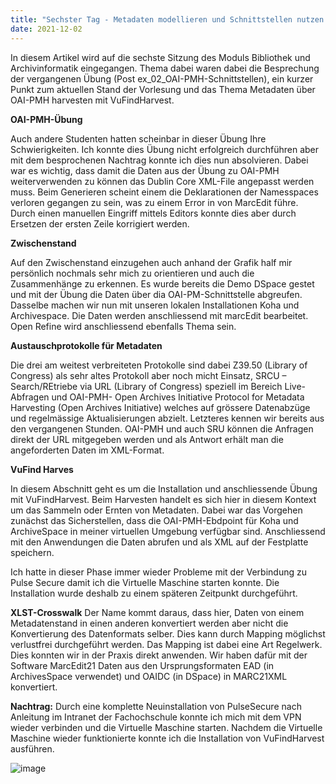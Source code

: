 ```yaml
---
title: "Sechster Tag - Metadaten modellieren und Schnittstellen nutzen 1/2"
date: 2021-12-02
---
```


In diesem Artikel wird auf die sechste Sitzung des Moduls Bibliothek und Archivinformatik eingegangen. Thema dabei waren dabei die Besprechung der vergangenen Übung (Post ex_02_OAI-PMH-Schnittstellen), ein kurzer Punkt zum aktuellen Stand der Vorlesung und das Thema Metadaten über OAI-PMH harvesten mit VuFindHarvest. 

**OAI-PMH-Übung**

Auch andere Studenten hatten scheinbar in dieser Übung Ihre Schwierigkeiten. Ich konnte dies Übung nicht erfolgreich durchführen aber mit dem besprochenen Nachtrag konnte ich dies nun absolvieren. Dabei war es wichtig, dass damit die Daten aus der Übung zu OAI-PMH weiterverwenden zu können das Dublin Core XML-File angepasst werden muss. Beim Generieren scheint einem die Deklarationen der Namesspaces verloren gegangen zu sein, was zu einem Error in von MarcEdit führe. Durch einen manuellen Eingriff mittels Editors konnte dies aber durch Ersetzen der ersten Zeile korrigiert werden.


**Zwischenstand**

Auf den Zwischenstand einzugehen auch anhand der Grafik half mir persönlich nochmals sehr mich zu orientieren und auch die Zusammenhänge zu erkennen. Es wurde bereits die Demo DSpace gestet und mit der Übung die Daten über dia OAI-PM-Schnittstelle abgreufen. Dasselbe machen wir nun mit unseren lokalen Installationen Koha und Archivespace. Die Daten werden anschliessend mit marcEdit bearbeitet. Open Refine wird anschliessend ebenfalls Thema sein. 

 


**Austauschprotokolle für Metadaten**

Die drei am weitest verbreiteten Protokolle sind dabei Z39.50 (Library of Congress) als sehr altes Protokoll aber noch micht Einsatz, SRCU – Search/REtriebe via URL (Library of Congress) speziell im Bereich Live-Abfragen und OAI-PMH- Open Archives Initiative Protocol for Metadata Harvesting (Open Archives Initiative) welches auf grössere Datenabzüge und regelmässige Aktualisierungen abzielt. Letzteres kennen wir bereits aus den vergangenen Stunden. OAI-PMH und auch SRU können die Anfragen direkt der URL mitgegeben werden und als Antwort erhält man die angeforderten Daten im XML-Format. 


**VuFind Harves**

In diesem Abschnitt geht es um die Installation und anschliessende Übung mit VuFindHarvest. Beim Harvesten handelt es sich hier in diesem Kontext um das Sammeln oder Ernten von Metadaten. Dabei war das Vorgehen zunächst das Sicherstellen, dass die OAI-PMH-Ebdpoint für Koha und ArchiveSpace in meiner virtuellen Umgebung verfügbar sind. Anschliessend mit den Anwendungen die Daten abrufen und als XML auf der Festplatte speichern. 

Ich hatte in dieser Phase immer wieder Probleme mit der Verbindung zu Pulse Secure damit ich die Virtuelle Maschine starten konnte. Die Installation wurde deshalb zu einem späteren Zeitpunkt durchgeführt.


**XLST-Crosswalk**
Der Name kommt daraus, dass hier, Daten von einem Metadatenstand in einen anderen konvertiert werden aber nicht die Konvertierung des Datenformats selber. Dies kann durch Mapping möglichst verlustfrei durchgeführt werden. Das Mapping ist dabei eine Art Regelwerk. Dies konnten wir in der Praxis direkt anwenden. 
Wir haben dafür mit der Software MarcEdit21 Daten aus den Ursprungsformaten EAD (in ArchivesSpace verwendet) und OAIDC (in DSpace) in MARC21XML konvertiert.


**Nachtrag:**  Durch eine komplette Neuinstallation von PulseSecure nach Anleitung im Intranet der Fachochschule konnte ich mich mit dem VPN wieder verbinden und die Virtuelle Maschine starten. Nachdem die Virtuelle Maschine wieder funktionierte konnte ich die Installation von VuFindHarvest ausführen.

![image](https://user-images.githubusercontent.com/71718724/150863615-2f8befc2-fb0d-4557-a442-0388a5d32bce.png)






